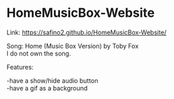 # HomeMusicBox-Website

Link: https://safino2.github.io/HomeMusicBox-Website/

Song: Home (Music Box Version) by Toby Fox <br>
I do not own the song. <br>

Features: <br>

-have a show/hide audio button <br>
-have a gif as a background <br>
